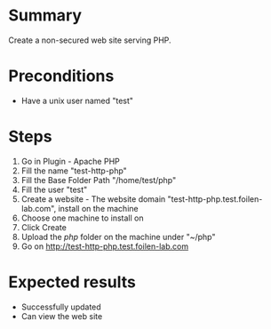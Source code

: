 # Summary

Create a non-secured web site serving PHP.

# Preconditions

- Have a unix user named "test"

# Steps

1. Go in Plugin - Apache PHP
1. Fill the name "test-http-php"
1. Fill the Base Folder Path "/home/test/php"
1. Fill the user "test"
1. Create a website - The website domain "test-http-php.test.foilen-lab.com", install on the machine
1. Choose one machine to install on
1. Click Create
1. Upload the *php* folder on the machine under "~/php"
1. Go on http://test-http-php.test.foilen-lab.com

# Expected results

- Successfully updated
- Can view the web site
